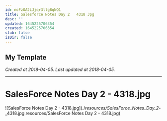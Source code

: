 ```yaml
---
id: noFzOA2LJjqr3llg8qNQ1
title: Salesforce Notes Day 2   4318 Jpg
desc: ''
updated: 1645225706354
created: 1645225706354
stub: false
isDir: false
---
```

My Template
---

_Created at 2018-04-05._
_Last updated at 2018-04-05._




---

# SalesForce Notes Day 2 - 4318.jpg


![SalesForce Notes Day 2 - 4318.jpg](./_resources/SalesForce_Notes_Day_2_-_4318.jpg.resources/SalesForce Notes Day 2 - 4318.jpg)

